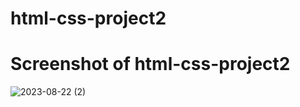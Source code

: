 # html-css-project2

# Screenshot of html-css-project2

![2023-08-22 (2)](https://github.com/nidhiii112/html-css-project2/assets/117963273/9cb01cd5-9044-4404-9683-80d9cc150145)
